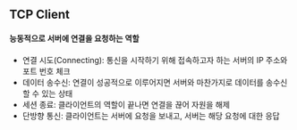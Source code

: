 ## TCP Client
#### 능동적으로 서버에 연결을 요청하는 역할
- 연결 시도(Connecting): 통신을 시작하기 위해 접속하고자 하는 서버의 IP 주소와 포트 번호 체크
- 데이터 송수신: 연결이 성공적으로 이루어지면 서버와 마찬가지로 데이터를 송수신할 수 있는 상태
- 세션 종료: 클라이언트의 역할이 끝나면 연결을 끊어 자원을 해제
- 단방향 통신: 클라이언트는 서버에 요청을 보내고, 서버는 해당 요청에 대한 응답
